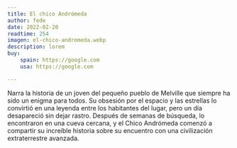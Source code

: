 ```yaml
---
title: El chico Andrómeda
author: fede
date: 2022-02-20
readtime: 254
imagen: el-chico-andromeda.webp
description: lorem
buy:
    spain: https://google.com
    usa: https://google.com

---
```

Narra la historia de un joven del pequeño pueblo de Melville que siempre ha sido un enigma para todos. Su obsesión por el espacio y las estrellas lo convirtió en una leyenda entre los habitantes del lugar, pero un día desapareció sin dejar rastro. Después de semanas de búsqueda, lo encontraron en una cueva cercana, y el Chico Andrómeda comenzó a compartir su increíble historia sobre su encuentro con una civilización extraterrestre avanzada.